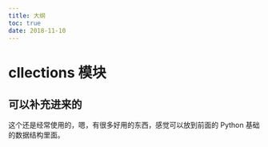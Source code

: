 ```yaml
---
title: 大纲
toc: true
date: 2018-11-10
---
```

# cllections 模块


## 可以补充进来的

这个还是经常使用的，嗯，有很多好用的东西，感觉可以放到前面的 Python 基础的数据结构里面。
